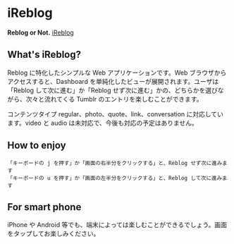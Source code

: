 # iReblog

**Reblog or Not.** [iReblog](http://ireblog.heroku.com/ "iReblog")

## What's iReblog?

Reblog に特化したシンプルな Web アプリケーションです。Web ブラウザからアクセスすると、Dashboard を単純化したビューが展開されます。ユーザは「Reblog して次に進む」か「Reblog せず次に進む」かの、どちらかを選びながら、次々と流れてくる Tumblr のエントリを楽しむことができます。

コンテンツタイプ regular、photo、quote、link、conversation に対応しています。video と audio は未対応で、今後も対応の予定はありません。

## How to enjoy

    「キーボードの j を押す」か「画面の右半分をクリックする」と、Reblog せず次に進みます
    「キーボードの u を押す」か「画面の左半分をクリックする」と、Reblog して次に進みます

## For smart phone

iPhone や Android 等でも、端末によっては楽しむことができるでしょう。画面をタップしてお楽しみください。